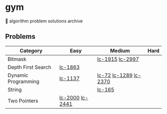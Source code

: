 # gym

🥦 algorithm problem solutions archive

## Problems

| Category | Easy | Medium | Hard |
|---|---|---|---|
| Bitmask | | [lc-1915](https://github.com/jooncco/gym/tree/main/src/leetcode/java/p1915) [lc-2997](https://github.com/jooncco/gym/tree/main/src/leetcode/java/p2997) ||
| Depth First Search | [lc-1863](https://github.com/jooncco/gym/tree/main/src/leetcode/java/p1863) |||
| Dynamic Programming | [lc-1137](https://github.com/jooncco/gym/tree/main/src/leetcode/java/p1137) | [lc-72](https://github.com/jooncco/gym/tree/main/src/leetcode/java/p72) [lc-1289](https://github.com/jooncco/gym/tree/main/src/leetcode/java/p1289) [lc-2370](https://github.com/jooncco/gym/tree/main/src/leetcode/java/p2370)||
| String ||[lc-165](https://github.com/jooncco/gym/tree/main/src/leetcode/java/p165)||
| Two Pointers | [lc-2000](https://github.com/jooncco/gym/tree/main/src/leetcode/java/p2000) [lc-2441](https://github.com/jooncco/gym/tree/main/src/leetcode/java/p2441) |||